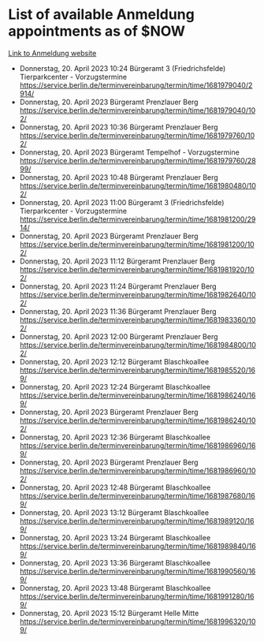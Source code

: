 # List of available Anmeldung appointments as of $NOW
[Link to Anmeldung website](https://service.berlin.de/terminvereinbarung/termin/tag.php?termin=1&anliegen[]=120686&dienstleisterlist=122210,122217,327316,122219,327312,122227,327314,122231,327346,122243,327348,122254,122252,329742,122260,329745,122262,329748,122271,327278,122273,327274,122277,327276,330436,122280,327294,122282,327290,122284,327292,122291,327270,122285,327266,122286,327264,122296,327268,150230,329760,122297,327286,122294,327284,122312,329763,122314,329775,122304,327330,122311,327334,122309,327332,317869,122281,327352,122279,329772,122283,122276,327324,122274,327326,122267,329766,122246,327318,122251,327320,122257,327322,122208,327298,122226,327300&herkunft=http%3A%2F%2Fservice.berlin.de%2Fdienstleistung%2F120686%2F)
- Donnerstag, 20. April 2023 10:24 Bürgeramt 3 (Friedrichsfelde) Tierparkcenter - Vorzugstermine https://service.berlin.de/terminvereinbarung/termin/time/1681979040/2914/
- Donnerstag, 20. April 2023  Bürgeramt Prenzlauer Berg https://service.berlin.de/terminvereinbarung/termin/time/1681979040/102/
- Donnerstag, 20. April 2023 10:36 Bürgeramt Prenzlauer Berg https://service.berlin.de/terminvereinbarung/termin/time/1681979760/102/
- Donnerstag, 20. April 2023  Bürgeramt Tempelhof - Vorzugstermine https://service.berlin.de/terminvereinbarung/termin/time/1681979760/2899/
- Donnerstag, 20. April 2023 10:48 Bürgeramt Prenzlauer Berg https://service.berlin.de/terminvereinbarung/termin/time/1681980480/102/
- Donnerstag, 20. April 2023 11:00 Bürgeramt 3 (Friedrichsfelde) Tierparkcenter - Vorzugstermine https://service.berlin.de/terminvereinbarung/termin/time/1681981200/2914/
- Donnerstag, 20. April 2023  Bürgeramt Prenzlauer Berg https://service.berlin.de/terminvereinbarung/termin/time/1681981200/102/
- Donnerstag, 20. April 2023 11:12 Bürgeramt Prenzlauer Berg https://service.berlin.de/terminvereinbarung/termin/time/1681981920/102/
- Donnerstag, 20. April 2023 11:24 Bürgeramt Prenzlauer Berg https://service.berlin.de/terminvereinbarung/termin/time/1681982640/102/
- Donnerstag, 20. April 2023 11:36 Bürgeramt Prenzlauer Berg https://service.berlin.de/terminvereinbarung/termin/time/1681983360/102/
- Donnerstag, 20. April 2023 12:00 Bürgeramt Prenzlauer Berg https://service.berlin.de/terminvereinbarung/termin/time/1681984800/102/
- Donnerstag, 20. April 2023 12:12 Bürgeramt Blaschkoallee https://service.berlin.de/terminvereinbarung/termin/time/1681985520/169/
- Donnerstag, 20. April 2023 12:24 Bürgeramt Blaschkoallee https://service.berlin.de/terminvereinbarung/termin/time/1681986240/169/
- Donnerstag, 20. April 2023  Bürgeramt Prenzlauer Berg https://service.berlin.de/terminvereinbarung/termin/time/1681986240/102/
- Donnerstag, 20. April 2023 12:36 Bürgeramt Blaschkoallee https://service.berlin.de/terminvereinbarung/termin/time/1681986960/169/
- Donnerstag, 20. April 2023  Bürgeramt Prenzlauer Berg https://service.berlin.de/terminvereinbarung/termin/time/1681986960/102/
- Donnerstag, 20. April 2023 12:48 Bürgeramt Blaschkoallee https://service.berlin.de/terminvereinbarung/termin/time/1681987680/169/
- Donnerstag, 20. April 2023 13:12 Bürgeramt Blaschkoallee https://service.berlin.de/terminvereinbarung/termin/time/1681989120/169/
- Donnerstag, 20. April 2023 13:24 Bürgeramt Blaschkoallee https://service.berlin.de/terminvereinbarung/termin/time/1681989840/169/
- Donnerstag, 20. April 2023 13:36 Bürgeramt Blaschkoallee https://service.berlin.de/terminvereinbarung/termin/time/1681990560/169/
- Donnerstag, 20. April 2023 13:48 Bürgeramt Blaschkoallee https://service.berlin.de/terminvereinbarung/termin/time/1681991280/169/
- Donnerstag, 20. April 2023 15:12 Bürgeramt Helle Mitte https://service.berlin.de/terminvereinbarung/termin/time/1681996320/109/
